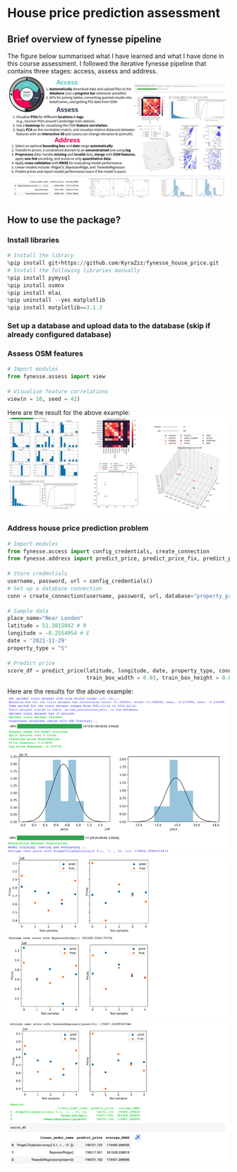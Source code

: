# House price prediction assessment
## Brief overview of fynesse pipeline
The figure below summarised what I have learned and what I have done in this course assessment. I followed the iterative fynesse pipeline that contains three stages: access, assess and address.
![Overview](./images/final_overview.jpg)
## How to use the package?
### Install libraries
```python
# Install the library
%pip install git+https://github.com/KyraZzz/fynesse_house_price.git
# Install the following libraries manually
%pip install pymysql
%pip install osmnx
%pip install mlai
%pip uninstall --yes matplotlib
%pip install matplotlib==3.1.3
```
### Set up a database and upload data to the database (skip if already configured database)
### Assess OSM features
```python
# Import modules
from fynesse.assess import view

# Visualise feature correlations
view(n = 10, seed = 42)
```
Here are the result for the above example:
![image](images/view.png)
### Address house price prediction problem
```python
# Import modules
from fynesse.access import config_credentials, create_connection 
from fynesse.address import predict_price, predict_price_fix, predict_price_relaxed_property

# Store credentials
username, password, url = config_credentials()
# Set up a database connection
conn = create_connection(username, password, url, database="property_prices")

# Sample data
place_name="Near London"
latitude = 51.3815042 # N
longitude = -0.2554954 # E
date = '2021-11-29'
property_type = "S"

# Predict price
score_df = predict_price(latitude, longitude, date, property_type, conn, train_size_lb=10, train_size_ub=12,
                         train_box_width = 0.03, train_box_height = 0.03, diff_lb = 15, diff_ub = 15)

```
Here are the results for the above example:
![image](images/res-1.png)
![image](images/res-2.png)
![image](images/res-3.png)